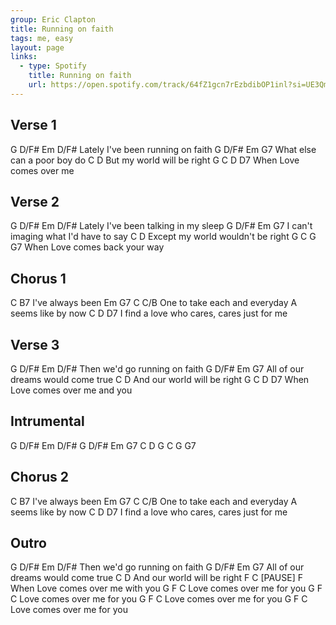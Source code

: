 ```yaml
---
group: Eric Clapton
title: Running on faith
tags: me, easy
layout: page
links:
  - type: Spotify
    title: Running on faith
    url: https://open.spotify.com/track/64fZ1gcn7rEzbdibOP1inl?si=UE3Qm_KnTQyYlgKtpbs7sQ
---
```


## Verse 1

G                D/F#       Em       D/F#
Lately I've been running on faith
G               D/F#     Em    G7
What else can a poor boy do
       C                       D
But my world will be right
                     G     C     D     D7
When Love comes over me

## Verse 2

G                D/F#          Em        D/F#
Lately I've been talking in my sleep
G                        D/F#    Em      G7
I can't imaging what I'd have to say
          C                        D
Except my world wouldn't be right
                          G     C    G    G7
When Love comes back your way 

## Chorus 1

C           B7
I've always been
Em     G7                 C       C/B
One to take each and everyday
A
seems like by now
                  C                     D      D7
I find a love who cares, cares just for me

## Verse 3

G                D/F#       Em       D/F#
Then we'd  go running on faith
G               D/F#     Em    G7
All of our dreams would come true
       C                       D
And our world will be right
                     G     C     D     D7
When Love comes over me and you

## Intrumental

G     D/F#   Em    D/F#
G     D/F#   Em    G7
C     D
G     C      G     G7
  
## Chorus 2

C           B7
I've always been
Em     G7                 C       C/B
One to take each and everyday
A
seems like by now
                  C                     D      D7
I find a love who cares, cares just for me

## Outro

G            D/F#       Em       D/F#
Then we'd go running on faith
G          D/F#              Em      G7
All of our dreams would come true
        C                        D
And our world will be right
                             F          C      [PAUSE]    F
When Love comes over me with you
G           F           C
Love comes over me for you
G           F           C
Love comes over me for you
G           F           C
Love comes over me for you
G           F           C
Love comes over me for you
